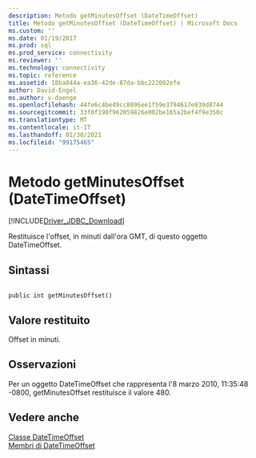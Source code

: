 ```yaml
---
description: Metodo getMinutesOffset (DateTimeOffset)
title: Metodo getMinutesOffset (DateTimeOffset) | Microsoft Docs
ms.custom: ''
ms.date: 01/19/2017
ms.prod: sql
ms.prod_service: connectivity
ms.reviewer: ''
ms.technology: connectivity
ms.topic: reference
ms.assetid: 18ba844a-ea36-42de-87da-bbc222082efe
author: David-Engel
ms.author: v-daenge
ms.openlocfilehash: 44fe6c4be49cc8896ee1f59e3794617e839d8744
ms.sourcegitcommit: 33f0f190f962059826e002be165a2bef4f9e350c
ms.translationtype: MT
ms.contentlocale: it-IT
ms.lasthandoff: 01/30/2021
ms.locfileid: "99175465"
---
```

# <a name="getminutesoffset-method-datetimeoffset"></a>Metodo getMinutesOffset (DateTimeOffset)
[!INCLUDE[Driver_JDBC_Download](../../../includes/driver_jdbc_download.md)]

  Restituisce l'offset, in minuti dall'ora GMT, di questo oggetto DateTimeOffset.  
  
## <a name="syntax"></a>Sintassi  
  
```  
  
public int getMinutesOffset()  
```  
  
## <a name="return-value"></a>Valore restituito  
 Offset in minuti.  
  
## <a name="remarks"></a>Osservazioni  
 Per un oggetto DateTimeOffset che rappresenta l'8 marzo 2010, 11:35:48 -0800, getMinutesOffset restituisce il valore 480.  
  
## <a name="see-also"></a>Vedere anche  
 [Classe DateTimeOffset](../../../connect/jdbc/reference/datetimeoffset-class.md)   
 [Membri di DateTimeOffset](../../../connect/jdbc/reference/datetimeoffset-members.md)  
  
  
